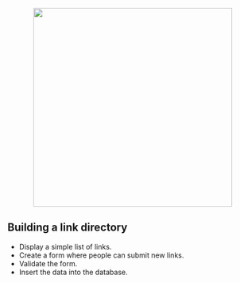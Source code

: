<p align="center"><a href="https://laravel.com" target="_blank"><img src="https://raw.githubusercontent.com/laravel/art/master/logo-lockup/5%20SVG/2%20CMYK/1%20Full%20Color/laravel-logolockup-cmyk-red.svg" width="400"></a></p>

## Building a link directory

- Display a simple list of links.
- Create a form where people can submit new links.
- Validate the form.
- Insert the data into the database.

